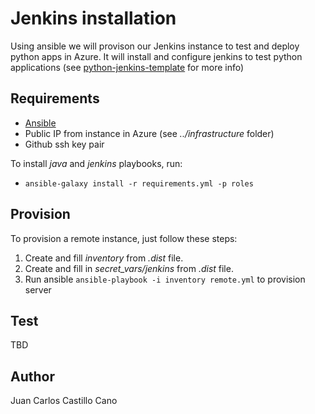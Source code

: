 Jenkins installation
====================

Using ansible we will provison our Jenkins instance to test and deploy
python apps in Azure. It will install and configure jenkins to test
python applications (see [python-jenkins-template][python_jenkins_template] for more
info)

Requirements
------------

 * [Ansible][ansible]
 * Public IP from instance in Azure (see _../infrastructure_ folder)
 * Github ssh key pair

To install _java_ and _jenkins_ playbooks, run:

 * `ansible-galaxy install -r requirements.yml -p roles`

Provision
---------

To provision a remote instance, just follow these steps:

 1. Create and fill _inventory_ from _.dist_ file.
 2. Create and fill in *secret_vars/jenkins* from _.dist_ file.
 2. Run ansible `ansible-playbook -i inventory remote.yml` to provision
    server

Test
----

TBD

Author
------

Juan Carlos Castillo Cano

[ansible]:https://www.ansible.com/
[python_jenkins_template]:https://github.com/bobuss/python-jenkins-template
